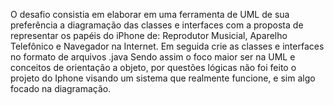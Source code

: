O desafio consistia em elaborar em uma ferramenta de UML de sua preferência a diagramação das classes e interfaces com a proposta de representar os papéis do iPhone de: Reprodutor Musicial, Aparelho Telefônico e Navegador na Internet. Em seguida crie as classes e interfaces no formato de arquivos .java
Sendo assim o foco maior ser na UML e conceitos de orientação a objeto, por questões lógicas não foi feito o projeto do Iphone visando um sistema que realmente funcione, e sim algo focado na diagramação.